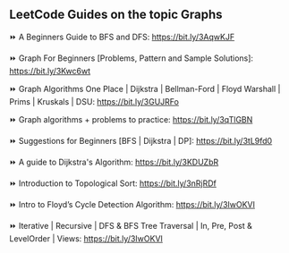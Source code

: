 ## LeetCode Guides on the topic Graphs
⏩ A Beginners Guide to BFS and DFS: https://bit.ly/3AqwKJF

⏩ Graph For Beginners [Problems, Pattern and Sample Solutions]: https://bit.ly/3Kwc6wt

⏩ Graph Algorithms One Place | Dijkstra | Bellman-Ford | Floyd Warshall | Prims | Kruskals | DSU: https://bit.ly/3GUJRFo

⏩ Graph algorithms + problems to practice: https://bit.ly/3qTlGBN

⏩ Suggestions for Beginners [BFS | Dijkstra | DP]: https://bit.ly/3tL9fd0

⏩ A guide to Dijkstra's Algorithm: https://bit.ly/3KDUZbR

⏩ Introduction to Topological Sort: https://bit.ly/3nRjRDf

⏩ Intro to Floyd’s Cycle Detection Algorithm: https://bit.ly/3IwOKVI

⏩ Iterative | Recursive | DFS & BFS Tree Traversal | In, Pre, Post & LevelOrder | Views: https://bit.ly/3IwOKVI
